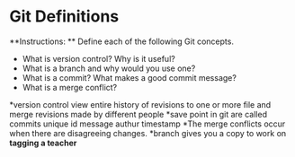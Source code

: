 # Git Definitions

**Instructions: ** Define each of the following Git concepts.

* What is version control?  Why is it useful?
* What is a branch and why would you use one?
* What is a commit? What makes a good commit message?
* What is a merge conflict?


*version control view entire history of revisions to one or more file and merge revisions made by different people
*save point in git are called commits
unique id
message authur
timestamp
*The merge conflicts occur when there are disagreeing changes.
*branch gives you a copy to work on
**tagging a teacher**